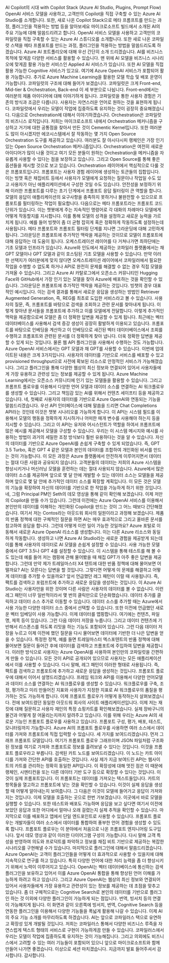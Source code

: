 AI Copilot의 시대 with Copilot Stack (Azure AI Studio, Plugins, Prompt Flow)
OpenAI 서비스 모델을 사용하고, 고객만의 Copilot을 직접 구축할 수 있는 Azure AI Studio를 소개합니다. 또한, 새로 나온 Copilot Stack으로 메타 프롬프트를 만드는 과정, 플러그인을 적용하는 방법 등을 알아보세요
마이크로소프트 빌드에서 소개된 AI의 주요 기능에 대해 말씀드리려고 합니다. OpenAI 서비스 모델을 사용하고 고객만의 코파일럿을 직접 구축할 수 있는 Azure AI 스튜디오를 소개합니다. 또한 새로 나온 코파일럿 스택을 메타 프롬포트를 만드는 과정, 플러그인을 적용하는 방법을 말씀드리도록 하겠습니다. Azure AI 포트폴리오에 대해 우선 간단히 소개 드리겠습니다. AI를 비즈니스 목적에 맞게끔 다양한 서비스를 활용할 수 있습니다. 맨 위에 AI 모델을 비즈니스 시나리오에 맞게끔 활용 가능한 서비스인 Applied AI 서비스가 있습니다. 또한 AI 모델을 직접 활용 가능한 Cognitive 서비스가 있고요. 여기에 Azure OpenAI 서비스가 포함되어 활용 가능합니다. 추가로 Azure Machine Learning을 활용한 모델 학습 및 배포 운영이 가능합니다. 코파일럿의 구조에 대해 들어가 보겠습니다. 코파일럿은 크게 Front-end, Mid-tier & Orchestration, Back-end 이 세 부분으로 나뉩니다. Front-end에서는 여러분의 제품 아이디어에 대해 이야기하게 됩니다. 코파일럿을 통한 사용자 경험은 기존의 방식과 조금은 다릅니다. 사용자는 자연스러운 언어로 원하는 것을 표현하게 됩니다. 코파일럿에서 우리는 모델이 작업에 집중하도록 유지하는 것이 굉장히 중요해졌습니다. 다음으로 Orchestration에 대해서 이야기하겠습니다. Orchestration은 코파일럿의 비즈니스 로직입니다. 저희는 마이크로소프트 내에서 Orchestration 메커니즘을 구상하고 거기에 대한 공통점을 찾아서 만든 것이 Cementic Kernel입니다. 또한 여러분도 많이 아시겠지만 에코시스템에서 잘 작동하는 몇 가지 Open Source Orchestration 도구를 제공하고 있습니다. 여러분도 잘 아시다시피 랭체인은 가장 인기 있는 Open Source Orchestration 메커니즘입니다. Orchestration은 여전히 새로운 아이디어가 많이 나올 것이고 여기 모든 분들이 원하는 Orchestration을 메커니즘을 자유롭게 사용할 수 있다는 점을 보장하고 있습니다. 그리고 Open Source를 통해 좋은 옵션들을 제시할 것으로 보고 있습니다. Orchestration 레이어에서 핵심적으로 다룰 것은 프롬포트입니다. 프롬포트는 사용자 경험 레이어에 생성하는 토큰들의 집합입니다. 이는 빙챗 혹은 채집비트 등에서 사용자가 모델에게 요청하는 질문이나 작업일 수도 있고 사용자가 아닌 애플리케이션에서 구성한 것일 수도 있습니다. 안전성을 보정하기 위해 이러한 프롬포트를 다루는 초기 단계에서 프롬포트 응답 필터링이 큰 역할을 합니다. 모델의 응답이 애플리케이션의 요구사항을 충족하지 못하거나 불완전할 수 있으므로 프롬포트를 필터링하는 작업이 필요합니다. 다음으로는 메타 프롬포트라는 프롬포트 코드 단위가 있습니다. 이는 챗봇에게 주는 지속적인 명령어로 각 대화의 차례마다 모델에게 어떻게 작동할지를 지시합니다. 이를 통해 모델의 성격을 설정하고 새로운 능력을 가르치게 됩니다. 예를 들어 빙챗이 좀 더 균형 잡히게 혹은 정확하게 작동하도록 설정하는데 사용됩니다. 메타 프롬포트와 프롬포트 필터링 단계를 지나면 그라운딩에 대해 고민하게 됩니다. 그라운딩은 프롬포트에 추가적인 맥락을 제공하는 것이므로 모델이 프롬포트에 대해 응답하는 데 도움이 됩니다. 오케스트레이션 레이어를 다 거쳐나가면 최하단에는 기초 모델과 인프라가 있습니다. Azure와 인도에서 제공하는 코파일러 플랫폼에서는 채 GPT 모델이나 GPT 모델과 같이 호스팅된 기초 모델을 사용할 수 있습니다. 만약 이러한 선택지가 여러분에게 맞지 않다면 오케스트레이션 레이어에서 코파일러에서 필요한 작업을 수행할 수 없도록 하거나 API로 완전히 문제를 해결할 수 없는 경우 직접 모델을 가져올 수 있습니다. 그리고 Azure AI 카탈로그에서 오픈소스 커뮤니티인 Hugging Face와 GitHub에서 가장 인기 있는 모델을 찾아 Azure에 배포하는 것을 확인할 수 있습니다. 그라운딩은 프롬포트에 추가적인 맥락을 제공하는 것입니다. 빙챗의 경우 대표적인 예시입니다. 이는 검색 결과를 통해서 새로운 응답을 생성하는 방법인 Retriever Augmented Generation, 즉, REG를 최초로 도입한 서비스라고 볼 수 있습니다. 사용자의 질문, 즉, 프롬포트를 바탕으로 검색을 조회하고 관련 문서를 찾아내게 됩니다. 이렇게 찾아낸 문서들을 프롬포트에 추가하고 이를 모델에게 전달합니다. 이렇게 추가적인 맥락을 제공함으로써 모델은 좀 더 정확한 답변을 제공할 수 있게 됩니다. 최근에는 벡터 데이터베이스를 사용해서 검색 증강 생성이 굉장히 활발하게 이용되고 있습니다. 프롬포트를 바탕으로 인베딩을 계산하고 이 인베딩으로 새긴된 벡터 데이터베이스에서 조회를 수행하고 프롬포트와 관련된 문서를 더 정확하게 찾아 냅니다. 더욱 정확한 답변을 제공할 수 있게 되는 것입니다. 물론 웹 API 플러그인을 사용해서 수행하는 것도 가능합니다. Azure OpenAI 서비스에서는 GPT 모델과 채 GPT를 사용할 수 있습니다. 이번에 업데이트된 내용은 크게 3가지입니다. 사용자의 데이터를 기반으로 서비스를 배포할 수 있고 provisioned throughput으로 사전에 확보된 리소스로 안정적인 서비스가 가능해졌습니다. 그리고 플러그인을 통해 다양한 웹상의 최신 정보와 연결되어 있어서 사용자들에게 가장 유용하고 관련성 있는 정보를 제공할 수 있게 됩니다. Azure Machine Learning에서는 오픈소스 커뮤니티에 인기 있는 모델들을 활용할 수 있습니다. 그리고 프롬프트 플로우를 이용해서 다양한 언어 모델과 데이터 소스를 연결하는 AI 워크플로우를 생성할 수 있습니다. 그리고 책임감 있는 AI를 위해서 컨텐츠 세이프티 등을 제공하고 있습니다. 네, 첫째로 사용자의 데이터를 기반으로 Azure OpenAI와 연동되는 기능을 말씀드리겠습니다. 우선 API 인터페이스에 대해 말씀을 드리면 Chat Completions API라는 것인데 이것은 챗봇 시나리오를 가능하게 합니다. 이 API는 시스템 필드를 이용해서 모델의 행동을 정확하게 지시하거나 어떠한 매개 변수를 사용해야 하는지 등을 지시할 수 있습니다. 그리고 이 API는 유저와 어시스턴트가 역할을 하여서 프롬프트에 많은 예시를 제공해서 모델을 구성할 수 있습니다. 우리는 이 시스템 메시지와 예시를 사용하는 방법이 과거의 세밀한 조정 방식보다 훨씬 유용하다는 것을 알 수 있습니다. 자신의 데이터를 기반으로 Azure OpenAI를 손쉽게 구축할 수 있게 되었습니다. 즉, GPT 3.5 Turbo, 혹은 GPT 4 같은 모델과 본인의 데이터를 조합하여 개인화된 비서를 만드는 것이 가능합니다. 이 모든 과정은 Azure 플랫폼에서 안전하게 이루어지면서 데이터는 절대 다른 사람과 공유되지 않습니다. 고객분들의 데이터는 저희의 Azure 시스템을 향상시키거나 머신러닝 모델을 훈련하는 데는 절대 사용되지 않습니다. Azure에서 많은 데이터 소스를 제공하며 앞으로 몇 달 안에 개발할 수 있는 데이터 소스는 모델들을 제공하며 앞으로 몇 달 안에 추가적인 데이터 소스를 확장할 계획입니다. 이 모든 것은 모델의 기능을 확장하여 자신의 데이터를 기반으로 한 작업을 가능하게 하기 위한 것입니다. 네, 그럼 Principal PM인 Seth의 데모 영상을 통해 같이 확인해 보겠습니다. 이제 저만의 Copilot을 만들 수가 있습니다. 그런데 이전에는 Azure OpenAI 서비스를 이용해서 본인만의 데이터를 이해하는 개인화된 Copilot을 만드는 것이 그 어느 때보다 간단해졌습니다. 여기서 저는 Contos라는 아웃드워 회사의 일원이라고 과정해 보겠습니다. 제품의 반품 정책에 대한 구체적인 질문을 하면 AI는 매우 효과적으로 그리고 올바른 문서를 참고하여 응답을 합니다. 그런데 어떻게 이런 일이 가능한 것일까요? Azure 포털로 이동해서 새로운 Azure OpenAI 리소스를 생성합니다. 이는 다른 Azure 리소스와 동일하게 작동합니다. 생성하고 나면 Azure AI Studio라는 새로운 경험을 제공받게 되는데 이를 통해 사용자의 데이터로 AI 모델을 손쉽게 설정할 수 있습니다. 사용 가능한 모델 중에서 GPT 3.5나 GPT 4를 설정할 수 있습니다. 이 시스템을 통해 테스트를 해 볼 수도 있는데 예를 들어 저는 캠핑에 관해 물어봤을 때 채집 GPT가 아주 좋은 답변을 제공합니다. 그런데 만약 제가 트레일마스터 X4 텐트에 대한 반품 정책에 대해 물어보면 어떨까요? AI는 모른다는 답변을 할 것입니다. 그렇다면 어떻게 이 문제를 해결하고 어떻게 데이터를 추가할 수 있을까요? 앞서 언급했던 레그 패턴이 이럴 때 사용됩니다. 즉, 팩트를 검색하고 포럼프트에 추가하고 새로운 응답을 생성하는 것입니다. 이 Azure AI Studio는 사용자만을 위한 것이며 다른 사람은 사용자의 데이터를 볼 수 없습니다. 이런 레그 패턴이 너무 일반적이라서 몇 번의 클릭만으로 단순화했습니다. 데이터 추가를 클릭하고 데이터 소스 추가로 이동할 수 있습니다. 데이터 소스를 추가할 때는 Azure에서 사용 가능한 다양한 데이터 소스 중에서 선택할 수 있습니다. 또한 이전에 언급했던 새로운 벡터 임베딩이 사용 가능합니다. 이제 데이터를 맵핑합니다. 여기에는 컨텐츠, 파일명, 제목 등이 있습니다. 그런 다음 데이터 저장을 누릅니다. 그리고 데이터 컨텐츠에 기반해서 리스폰스를 하도록 리밋을 하는 기능도 포함되어 있습니다. 그런 다음 데이터 저장을 누르고 이제 이전에 했던 질문을 다시 물어보면 데이터에 기반한 더 나은 답변을 얻을 수 있습니다. 특정한 정책, 예를 들면 트레일마스터 엑스포텐트의 반품 정책에 대해 물어보면 질문이 들어간 후에 데이터를 검색하고 프롬포트에 주입하여 답변을 제공합니다. 이러한 방식으로 사용자는 Azure OpenAI를 사용하여 본인만의 코파일럿을 간편하게 만들 수 있습니다. 모든 것이 API로 공개되어 있으므로 사용자는 모든 애플리케이션에서 이를 사용할 수 있습니다. 다시 말해, 레그 패턴이 이러한 형태로 사용됩니다. 즉, 팩트를 검색하고 프롬포트에 추가하고 새로운 응답을 생성하는 것입니다. 프롬포트 플로우에 대해서 이어서 설명드리겠습니다. 프레임 워크와 API를 이용해서 다양한 언어모델과 데이터 소스를 연결하는 AI 워크플로우를 생성할 수 있습니다. 워크플로우를 구축, 조정, 평가하고 미리 만들어진 지표와 사용자가 지정한 지표로 AI 워크플로우의 품질을 평가하는 것도 가능하게 합니다. 이제 프롬포트 플로우가 어떻게 동작하는지 살펴보겠습니다. 전에 보여드렸던 동일한 아웃드워 회사의 사이트 애플리케이션입니다. 이제 저는 재킷에 대해 질문하고 사용자 재인의 특정 쇼핑카트를 확인해보겠습니다. 실제 장바구니의 물건과 어떻게 잘 어울리는지까지 알려주고 있습니다. 이를 위해 우리는 Azure AI의 새로운 기능인 프롬포트 플로우를 사용하고 있습니다. 프롬포트 구성, 평가, 배포, 테스트, 모니터링까지 가능합니다. Azure AI의 프롬포트 플로우를 사용하면 여러 소스에서 데이터를 가져와 프롬포트에 직접 입력할 수 있습니다. 세 가지를 보여드리겠습니다. 먼저 그래프 프롬포트 모델입니다. 여기가 프롬포트 플로우 그래프이며 JSON 파일처럼 구조화된 정보를 여기로 가져와 프롬포트로 정보를 흘려보낼 수 있다는 것입니다. 이것을 프롬포트 플로우라고 부릅니다. 검색된 카트 노드를 보여드리겠습니다. 이 노드는 카트 아이디를 가져와 간단한 API를 호출하는 것입니다. 사실 제가 지금 보여드린 API는 웹사이트의 카트를 관리하는 정확히 동일한 API입니다. 이 확장성에 대해 멋진 점은 이 때문에 랭체인, 시멘티컨을 또는 다른 데이터 기반 도구 등으로 확장할 수 있다는 것입니다. 이것이 실제 프롬포트입니다. 이 프롬포트는 데이터를 가져오는 텍스트들입니다. 카트의 항목들을 열고하고 프롬포트에 넣는 것을 확인할 수 있습니다. 이것이 실제 응답을 생성할 때 어떻게 알아내는지 보여줍니다. 그 다음은 이것이 모델에 들어가고 응답이 가져와지는 것입니다. 이제 모델을 호출하는 곳으로 한번 가보겠습니다. 이곳에서 바로 모델을 실행할 수 있습니다. 또한 테스트와 배포도 가능하며 응답을 보고 싶다면 여기서 이전에 보았던 응답과 또한 어디에서 얼마나 오래 걸렸는지 실제 추적을 확인할 수 있습니다. 마지막으로 이를 배포하고 앱에서 단일 엔드포인트로 사용할 수 있습니다. 프롬포트 플로우는 개발자들이 여러 소스에서 데이터를 통합하여 풍부한 언어 경험을 생성할 수 있도록 합니다. 프롬포트 플로우는 이 분야에서 처음으로 나온 프롬포트 엔지니어링 도구입니다. 앞서 데모 영상과 같이 이러한 다이어그램 구성이 가능합니다. 다시 말해 고객 특성을 반영하여 의도와 프로덕트를 파악하고 정보를 채집 비트 기반으로 제공하는 복잡한 시나리오를 구현해낼 수가 있습니다. 마지막으로 플러그인에 대해서 말씀드리겠습니다. Azure OpenAI는 고객이 플러그인들을 어떻게 더 효과적으로 사용할 수 있을지에 대해 지속적으로 연구를 하고 있습니다. 특히 다양한 언어에 대한 처리 능력을 좀 더 향상시키기 위해서 노력이 이루어지고 있습니다. OpenAI는 벡터 데이터베이스에 통신하는 검색 플러그인을 보유하고 있어서 이를 Azure OpenAI 통합을 통해 향상된 언어 이해를 가능하게 하려고 하고 있습니다. 그리고 Azure OpenAI는 웹상의 최신 정보와 연결되어 있어서 사용자들에게 가장 유용하고 관련성이 있는 정보를 제공하는 데 초점을 맞추고 있습니다. 좀 더 구체적으로는 Cognitive Search로 본인의 데이터를 기반으로 플러그인 하는 것 이외에 다양한 플러그인이 가능하게 되는 점입니다. 번역, 빙서치 등의 연결이 가능해지게 됩니다. 이 화면과 같이 오른쪽에 빙서치, 번역, Cognitive Search 등을 연동한 플러그인을 이용해서 다양한 기능들을 폭넓게 활용해 나갈 수 있습니다. 이제 AI의 주요 기능 소개를 마무리하도록 하겠습니다. AI는 앞으로 코파일러스 택으로 유연하고 확장성 있게 개발될 것입니다. 저희는 코파일러스 통해서 다양한 비즈니스 루즉을 자연스럽게 텍스트 형태의 서비스로 구현이 가능하게끔 만들 수 있습니다. 코파일러스에서 우리는 모델이 작업에 집중하도록 유지하는 것이 가능해집니다. 그리고 의외에도 비즈니스에서 고려할 수 있는 여러 기능들이 포함되어 있으니 앞으로 마이크로소프트와 함께 만들어 나가면 좋겠습니다. 이상으로 세션 마치겠습니다. 지금까지 발표 들어주셔서 감사합니다. 감사합니다.
